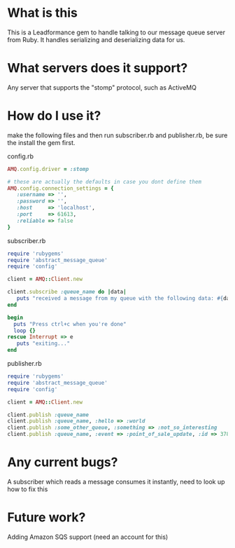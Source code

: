 # What is this

This is a Leadformance gem to handle talking to our message queue server from
Ruby.  It handles serializing and deserializing data for us.

# What servers does it support?

Any server that supports the "stomp" protocol, such as ActiveMQ

# How do I use it?

make the following files and then run subscriber.rb and publisher.rb,
be sure the install the gem first.

config.rb

```ruby
AMQ.config.driver = :stomp

# these are actually the defaults in case you dont define them
AMQ.config.connection_settings = {
   :username => '',
   :password => '',
   :host     => 'localhost',
   :port     => 61613,
   :reliable => false
}
```

subscriber.rb

```ruby
require 'rubygems'
require 'abstract_message_queue'
require 'config'

client = AMQ::Client.new

client.subscribe :queue_name do |data|
   puts "received a message from my queue with the following data: #{data.inspect}"
end

begin
  puts "Press ctrl+c when you're done"
  loop {}
rescue Interrupt => e
   puts "exiting..."
end
```

publisher.rb

```ruby
require 'rubygems'
require 'abstract_message_queue'
require 'config'

client = AMQ::Client.new

client.publish :queue_name
client.publish :queue_name, :hello => :world
client.publish :some_other_queue, :something => :not_so_interesting
client.publish :queue_name, :event => :point_of_sale_update, :id => 37833
```

# Any current bugs?

A subscriber which reads a message consumes it instantly, need to look up
how to fix this

# Future work?

Adding Amazon SQS support (need an account for this)